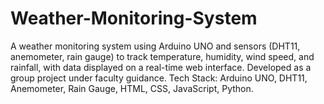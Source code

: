 # Weather-Monitoring-System
A weather monitoring system using Arduino UNO and sensors (DHT11, anemometer, rain gauge) to track temperature, humidity, wind speed, and rainfall, with data displayed on a real-time web interface. Developed as a group project under faculty guidance. Tech Stack: Arduino UNO, DHT11, Anemometer, Rain Gauge, HTML, CSS, JavaScript, Python.
